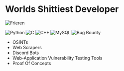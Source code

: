 # Worlds Shittiest Developer

![Frieren](https://i.pinimg.com/originals/ef/99/2e/ef992ea6042c7e28ca3703e26c5b8345.gif)

![Python](https://img.shields.io/badge/Python-3670A0?style=for-the-badge&logo=python&logoColor=ffdd54) ![C](https://img.shields.io/badge/C-00599C?style=for-the-badge&logo=c&logoColor=white) ![C++](https://img.shields.io/badge/C++-00599C?style=for-the-badge&logo=c%2B%2B&logoColor=white) ![MySQL](https://img.shields.io/badge/MySQL-4479A1?style=for-the-badge&logo=mysql&logoColor=white) ![Bug Bounty](https://img.shields.io/badge/Bug%20Bounty-E4405F?style=for-the-badge&logo=hackthebox&logoColor=white)

- OSINTs
- Web Scrapers
- Discord Bots
- Web-Application Vulnerability Testing Tools
- Proof Of Concepts
